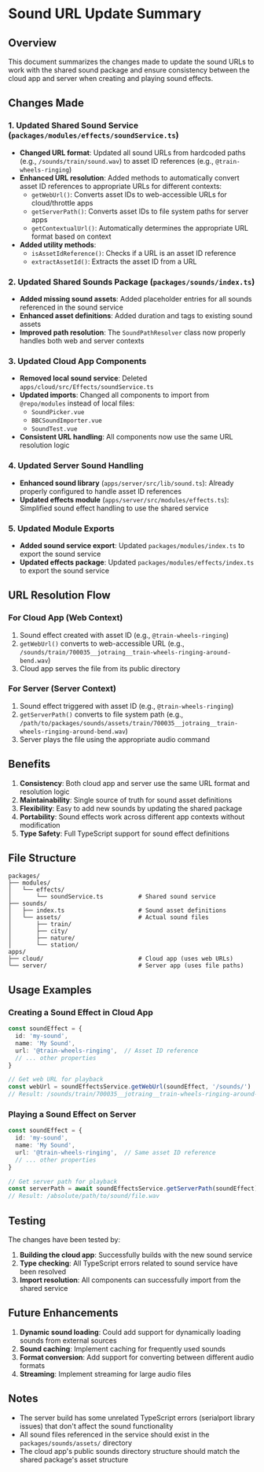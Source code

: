 # Sound URL Update Summary

## Overview
This document summarizes the changes made to update the sound URLs to work with the shared sound package and ensure consistency between the cloud app and server when creating and playing sound effects.

## Changes Made

### 1. Updated Shared Sound Service (`packages/modules/effects/soundService.ts`)

- **Changed URL format**: Updated all sound URLs from hardcoded paths (e.g., `/sounds/train/sound.wav`) to asset ID references (e.g., `@train-wheels-ringing`)
- **Enhanced URL resolution**: Added methods to automatically convert asset ID references to appropriate URLs for different contexts:
  - `getWebUrl()`: Converts asset IDs to web-accessible URLs for cloud/throttle apps
  - `getServerPath()`: Converts asset IDs to file system paths for server apps
  - `getContextualUrl()`: Automatically determines the appropriate URL format based on context
- **Added utility methods**:
  - `isAssetIdReference()`: Checks if a URL is an asset ID reference
  - `extractAssetId()`: Extracts the asset ID from a URL

### 2. Updated Shared Sounds Package (`packages/sounds/index.ts`)

- **Added missing sound assets**: Added placeholder entries for all sounds referenced in the sound service
- **Enhanced asset definitions**: Added duration and tags to existing sound assets
- **Improved path resolution**: The `SoundPathResolver` class now properly handles both web and server contexts

### 3. Updated Cloud App Components

- **Removed local sound service**: Deleted `apps/cloud/src/Effects/soundService.ts`
- **Updated imports**: Changed all components to import from `@repo/modules` instead of local files:
  - `SoundPicker.vue`
  - `BBCSoundImporter.vue`
  - `SoundTest.vue`
- **Consistent URL handling**: All components now use the same URL resolution logic

### 4. Updated Server Sound Handling

- **Enhanced sound library** (`apps/server/src/lib/sound.ts`): Already properly configured to handle asset ID references
- **Updated effects module** (`apps/server/src/modules/effects.ts`): Simplified sound effect handling to use the shared service

### 5. Updated Module Exports

- **Added sound service export**: Updated `packages/modules/index.ts` to export the sound service
- **Updated effects package**: Updated `packages/modules/effects/index.ts` to export the sound service

## URL Resolution Flow

### For Cloud App (Web Context)
1. Sound effect created with asset ID (e.g., `@train-wheels-ringing`)
2. `getWebUrl()` converts to web-accessible URL (e.g., `/sounds/train/700035__jotraing__train-wheels-ringing-around-bend.wav`)
3. Cloud app serves the file from its public directory

### For Server (Server Context)
1. Sound effect triggered with asset ID (e.g., `@train-wheels-ringing`)
2. `getServerPath()` converts to file system path (e.g., `/path/to/packages/sounds/assets/train/700035__jotraing__train-wheels-ringing-around-bend.wav`)
3. Server plays the file using the appropriate audio command

## Benefits

1. **Consistency**: Both cloud app and server use the same URL format and resolution logic
2. **Maintainability**: Single source of truth for sound asset definitions
3. **Flexibility**: Easy to add new sounds by updating the shared package
4. **Portability**: Sound effects work across different app contexts without modification
5. **Type Safety**: Full TypeScript support for sound effect definitions

## File Structure

```
packages/
├── modules/
│   └── effects/
│       └── soundService.ts          # Shared sound service
├── sounds/
│   ├── index.ts                     # Sound asset definitions
│   └── assets/                      # Actual sound files
│       ├── train/
│       ├── city/
│       ├── nature/
│       └── station/
apps/
├── cloud/                           # Cloud app (uses web URLs)
└── server/                          # Server app (uses file paths)
```

## Usage Examples

### Creating a Sound Effect in Cloud App
```typescript
const soundEffect = {
  id: 'my-sound',
  name: 'My Sound',
  url: '@train-wheels-ringing',  // Asset ID reference
  // ... other properties
}

// Get web URL for playback
const webUrl = soundEffectsService.getWebUrl(soundEffect, '/sounds/')
// Result: /sounds/train/700035__jotraing__train-wheels-ringing-around-bend.wav
```

### Playing a Sound Effect on Server
```typescript
const soundEffect = {
  id: 'my-sound',
  name: 'My Sound',
  url: '@train-wheels-ringing',  // Same asset ID reference
  // ... other properties
}

// Get server path for playback
const serverPath = await soundEffectsService.getServerPath(soundEffect)
// Result: /absolute/path/to/sound/file.wav
```

## Testing

The changes have been tested by:
1. **Building the cloud app**: Successfully builds with the new sound service
2. **Type checking**: All TypeScript errors related to sound service have been resolved
3. **Import resolution**: All components can successfully import from the shared service

## Future Enhancements

1. **Dynamic sound loading**: Could add support for dynamically loading sounds from external sources
2. **Sound caching**: Implement caching for frequently used sounds
3. **Format conversion**: Add support for converting between different audio formats
4. **Streaming**: Implement streaming for large audio files

## Notes

- The server build has some unrelated TypeScript errors (serialport library issues) that don't affect the sound functionality
- All sound files referenced in the service should exist in the `packages/sounds/assets/` directory
- The cloud app's public sounds directory structure should match the shared package's asset structure
